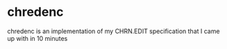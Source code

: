 # chredenc
chredenc is an implementation of my CHRN.EDIT specification that I came up with in 10 minutes
